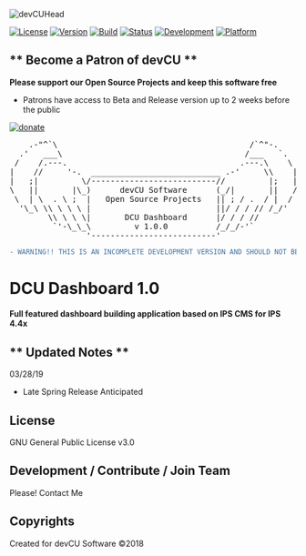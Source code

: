 ![devCUHead](https://www.devcu.net/mediasrc/githubhead_2.gif?V=1.4)

[![License](https://img.shields.io/badge/License-GNUv3-blue.svg)](https://github.com/devCU/DCU-Dashboard/blob/master/LICENSE)
[![Version](https://img.shields.io/badge/Version-1.0.0-ff69b4.svg)](https://www.devcu.com/forums/devcu-tracker/)
[![Build](https://img.shields.io/badge/Build-Beta-blueviolet.svg)](https://www.devcu.com/forums/devcu-tracker/)
[![Status](https://img.shields.io/badge/Status-Unknown-critical.svg)](https://www.devcu.com/forums/devcu-tracker/)
[![Development](https://img.shields.io/badge/Development-Active-success.svg)](https://www.devcu.com/forums/devcu-tracker/)
[![Platform](https://img.shields.io/badge/Platform-IPS4.3+-blue.svg)](https://www.devcu.com/forums/devcu-tracker/)

## ** Become a Patron of devCU **
	
**Please support our Open Source Projects and keep this software free**

- Patrons have access to Beta and Release version up to 2 weeks before the public

[![donate](https://www.devcu.net/mediasrc/become_a_patron_button.png)](https://www.patreon.com/devcu/)

<pre>
    .-"^`\                                        /`^"-.
  .'   ___\                                      /___   `.
 /    /.---.                                    .---.\    \
|    //     '-.  ___________________________ .-'     \\    |
|   ;|         \/--------------------------//         |;   |
\   ||       |\_)      devCU Software      (_/|       ||   /
 \  | \  . \ ;  |   Open Source Projects   || ; / .  / |  /
  '\_\ \\ \ \ \ |                          ||/ / / // /_/'
        \\ \ \ \|       DCU Dashboard      |/ / / //
         `'-\_\_\         v 1.0.0          /_/_/-'`
                '--------------------------'
</pre>

```diff
- WARNING!! THIS IS AN INCOMPLETE DEVELOPMENT VERSION AND SHOULD NOT BE USED IN A PRODUCTION ENVIRONMENT!
```

# DCU Dashboard 1.0

#### Full featured dashboard building application based on IPS CMS for IPS 4.4x

## ** Updated Notes **

03/28/19

- Late Spring Release Anticipated


## License

GNU General Public License v3.0

## Development / Contribute / Join Team

Please! Contact Me

## Copyrights

Created for devCU Software ©2018

